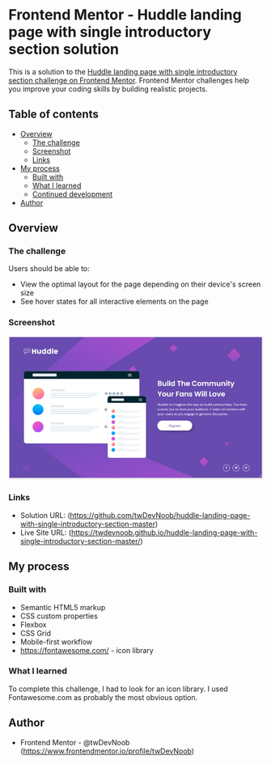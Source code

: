 # Frontend Mentor - Huddle landing page with single introductory section solution

This is a solution to the [Huddle landing page with single introductory section challenge on Frontend Mentor](https://www.frontendmentor.io/challenges/huddle-landing-page-with-a-single-introductory-section-B_2Wvxgi0). Frontend Mentor challenges help you improve your coding skills by building realistic projects.

## Table of contents

-   [Overview](#overview)
    -   [The challenge](#the-challenge)
    -   [Screenshot](#screenshot)
    -   [Links](#links)
-   [My process](#my-process)
    -   [Built with](#built-with)
    -   [What I learned](#what-i-learned)
    -   [Continued development](#continued-development)
-   [Author](#author)

## Overview

### The challenge

Users should be able to:

-   View the optimal layout for the page depending on their device's screen size
-   See hover states for all interactive elements on the page

### Screenshot

![](./images/screenshot.jpg)

### Links

-   Solution URL: (https://github.com/twDevNoob/huddle-landing-page-with-single-introductory-section-master)
-   Live Site URL: (https://twdevnoob.github.io/huddle-landing-page-with-single-introductory-section-master/)

## My process

### Built with

-   Semantic HTML5 markup
-   CSS custom properties
-   Flexbox
-   CSS Grid
-   Mobile-first workflow
-   https://fontawesome.com/ - icon library

### What I learned

To complete this challenge, I had to look for an icon library. I used Fontawesome.com as probably the most obvious option.

## Author

-   Frontend Mentor - @twDevNoob (https://www.frontendmentor.io/profile/twDevNoob)
